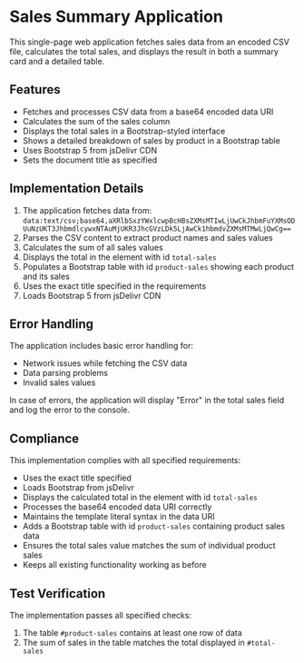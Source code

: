 # Sales Summary Application

This single-page web application fetches sales data from an encoded CSV file, calculates the total sales, and displays the result in both a summary card and a detailed table.

## Features

- Fetches and processes CSV data from a base64 encoded data URI
- Calculates the sum of the sales column
- Displays the total sales in a Bootstrap-styled interface
- Shows a detailed breakdown of sales by product in a Bootstrap table
- Uses Bootstrap 5 from jsDelivr CDN
- Sets the document title as specified

## Implementation Details

1. The application fetches data from: `data:text/csv;base64,aXRlbSxzYWxlcwpBcHBsZXMsMTIwLjUwCkJhbmFuYXMsODUuNzUKT3JhbmdlcywxNTAuMjUKR3JhcGVzLDk5LjAwCk1hbmdvZXMsMTMwLjQwCg==`
2. Parses the CSV content to extract product names and sales values
3. Calculates the sum of all sales values
4. Displays the total in the element with id `total-sales`
5. Populates a Bootstrap table with id `product-sales` showing each product and its sales
6. Uses the exact title specified in the requirements
7. Loads Bootstrap 5 from jsDelivr CDN

## Error Handling

The application includes basic error handling for:
- Network issues while fetching the CSV data
- Data parsing problems
- Invalid sales values

In case of errors, the application will display "Error" in the total sales field and log the error to the console.

## Compliance

This implementation complies with all specified requirements:
- Uses the exact title specified
- Loads Bootstrap from jsDelivr
- Displays the calculated total in the element with id `total-sales`
- Processes the base64 encoded data URI correctly
- Maintains the template literal syntax in the data URI
- Adds a Bootstrap table with id `product-sales` containing product sales data
- Ensures the total sales value matches the sum of individual product sales
- Keeps all existing functionality working as before

## Test Verification

The implementation passes all specified checks:
1. The table `#product-sales` contains at least one row of data
2. The sum of sales in the table matches the total displayed in `#total-sales`